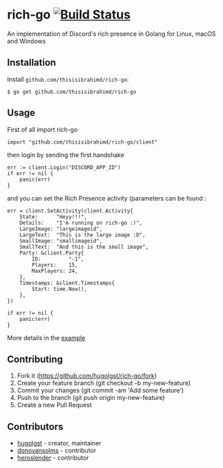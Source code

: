 # rich-go [![Build Status](https://travis-ci.org/hugolgst/rich-go.svg?branch=master)](https://travis-ci.org/hugolgst/rich-go)

An implementation of Discord's rich presence in Golang for Linux, macOS and Windows

## Installation

Install `github.com/thisisibrahimd/rich-go`:

```
$ go get github.com/thisisibrahimd/rich-go
```

## Usage

First of all import rich-go

```golang
import "github.com/thisisibrahimd/rich-go/client"
```

then login by sending the first handshake

```golang
err := client.Login("DISCORD_APP_ID")
if err != nil {
	panic(err)
}
```

and you can set the Rich Presence activity (parameters can be found :

```golang
err = client.SetActivity(client.Activity{
	State:      "Heyy!!!",
	Details:    "I'm running on rich-go :)",
	LargeImage: "largeimageid",
	LargeText:  "This is the large image :D",
	SmallImage: "smallimageid",
	SmallText:  "And this is the small image",
	Party: &client.Party{
		ID:         "-1",
		Players:    15,
		MaxPlayers: 24,
	},
	Timestamps: &client.Timestamps{
		Start: time.Now(),
	},
})

if err != nil {
	panic(err)
}
```

More details in the [example](https://github.com/ananagame/rich-go/blob/master/example/main.go)

## Contributing

1. Fork it (https://github.com/hugolgst/rich-go/fork)
2. Create your feature branch (git checkout -b my-new-feature)
3. Commit your changes (git commit -am 'Add some feature')
4. Push to the branch (git push origin my-new-feature)
5. Create a new Pull Request

## Contributors

- [hugolgst](https://github.com/hugolgst) - creator, maintainer
- [donovansolms](https://github.com/donovansolms) - contributor
- [heroslender](https://github.com/heroslender) - contributor
